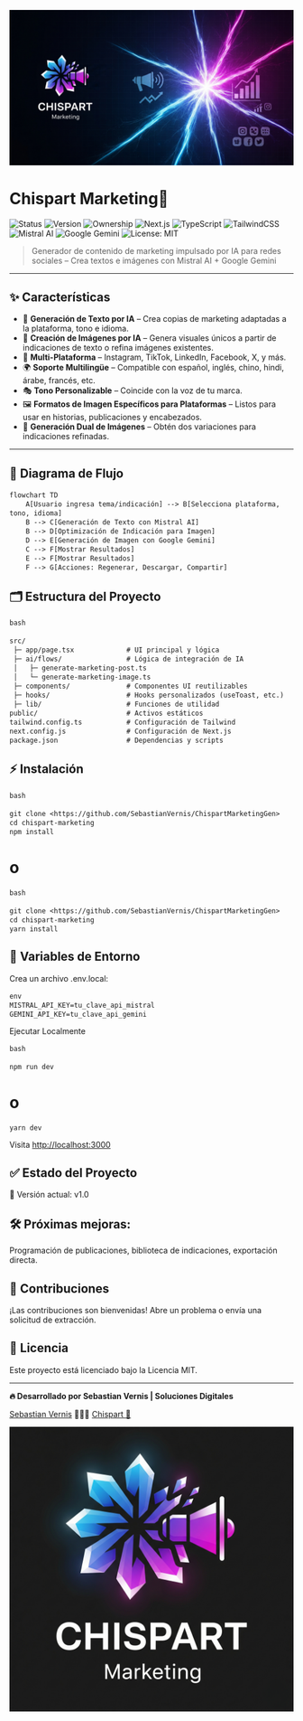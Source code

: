 <p align= "center">
  <img src= "assets/Banner.png"
</p>


# Chispart Marketing🚀

![Status](https://img.shields.io/badge/Status-In%20Development-yellow)
![Version](https://img.shields.io/badge/Version-1.0.0-blue)
![Ownership](https://img.shields.io/badge/Ownership-Agency-brightgreen)
![Next.js](https://img.shields.io/badge/Next.js-14-black?logo=next.js)
![TypeScript](https://img.shields.io/badge/TypeScript-5-blue?logo=typescript)
![TailwindCSS](https://img.shields.io/badge/TailwindCSS-3-38b2ac?logo=tailwindcss)
![Mistral AI](https://img.shields.io/badge/Mistral-AI-orange?logo=ai)
![Google Gemini](https://img.shields.io/badge/Google-Gemini-4285F4?logo=google)
![License: MIT](https://img.shields.io/badge/License-MIT-green.svg)

> Generador de contenido de marketing impulsado por IA para redes sociales – Crea textos e imágenes con Mistral AI + Google Gemini
> 

---

## ✨ Características

- 📝 **Generación de Texto por IA** – Crea copias de marketing adaptadas a la plataforma, tono e idioma.
- 🎨 **Creación de Imágenes por IA** – Genera visuales únicos a partir de indicaciones de texto o refina imágenes existentes.
- 📱 **Multi-Plataforma** – Instagram, TikTok, LinkedIn, Facebook, X, y más.
- 🌍 **Soporte Multilingüe** – Compatible con español, inglés, chino, hindi, árabe, francés, etc.
- 🎭 **Tono Personalizable** – Coincide con la voz de tu marca.
- 🖼️ **Formatos de Imagen Específicos para Plataformas** – Listos para usar en historias, publicaciones y encabezados.
- 🎯 **Generación Dual de Imágenes** – Obtén dos variaciones para indicaciones refinadas.

---

## 🧩 Diagrama de Flujo

```mermaid
flowchart TD
    A[Usuario ingresa tema/indicación] --> B[Selecciona plataforma, tono, idioma]
    B --> C[Generación de Texto con Mistral AI]
    B --> D[Optimización de Indicación para Imagen]
    D --> E[Generación de Imagen con Google Gemini]
    C --> F[Mostrar Resultados]
    E --> F[Mostrar Resultados]
    F --> G[Acciones: Regenerar, Descargar, Compartir]

```

## 🗂️ Estructura del Proyecto

```
bash

src/
 ├─ app/page.tsx             # UI principal y lógica
 ├─ ai/flows/                # Lógica de integración de IA
 │   ├─ generate-marketing-post.ts
 │   └─ generate-marketing-image.ts
 ├─ components/              # Componentes UI reutilizables
 ├─ hooks/                   # Hooks personalizados (useToast, etc.)
 ├─ lib/                     # Funciones de utilidad
public/                      # Activos estáticos
tailwind.config.ts           # Configuración de Tailwind
next.config.js               # Configuración de Next.js
package.json                 # Dependencias y scripts

```

## ⚡ Instalación

```
bash

git clone <https://github.com/SebastianVernis/ChispartMarketingGen>
cd chispart-marketing
npm install

```

# o

```
bash

git clone <https://github.com/SebastianVernis/ChispartMarketingGen>
cd chispart-marketing
yarn install

```

## 🔐 Variables de Entorno

Crea un archivo .env.local:

```
env
MISTRAL_API_KEY=tu_clave_api_mistral
GEMINI_API_KEY=tu_clave_api_gemini

```

Ejecutar Localmente

```
bash

npm run dev

```

# o

```
yarn dev

```

Visita [http://localhost:3000](http://localhost:3000/)

## ✅ Estado del Proyecto

🔄 Versión actual: v1.0

## 🛠️ Próximas mejoras:

Programación de publicaciones, biblioteca de indicaciones, exportación directa.

## 👥 Contribuciones

¡Las contribuciones son bienvenidas!
Abre un problema o envía una solicitud de extracción.

## 📄 Licencia

Este proyecto está licenciado bajo la Licencia MIT.

---

<aside>

 **🔥 Desarrollado por Sebastian Vernis | Soluciones Digitales**                

[Sebastian Vernis](https://sebastianvernis.com) 🧑🏻‍💻 
[Chispart 🎨](https://chispart.mx)

</aside>

<p align="center">
  <img src="assets/Logo.png">
</p>
